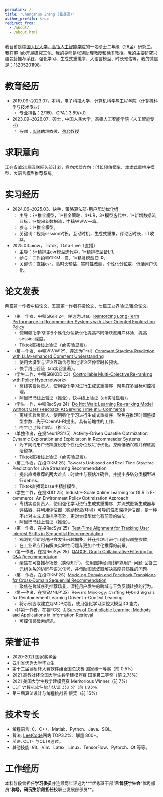 ```yaml
---
permalink: /
title: "Changshuo Zhang (张昌硕)"
author_profile: true
redirect_from: 
  - /about/
  - /about.html
---
```


我目前是[中国人民大学，高瓴人工智能学院](http://ai.ruc.edu.cn/english/index.htm)的一名硕士二年级（26届）研究生。我在[IIR lab](https://ruc-iir-lab.github.io/)开展研究工作。我的导师是[张骁](https://scholar.google.com/citations?user=5FZ6wbAAAAAJ&hl=zh-CN&oi=ao)助理教授和[徐君](https://scholar.google.com/citations?user=su14mcEAAAAJ)教授。我的主要研究兴趣包括推荐系统、强化学习、生成式重排序、大语言模型、时长预估等。我的微信是：13205201198。

教育经历
======
+ 2019.09~2023.07，本科，电子科技大学，计算机科学与工程学院（计算机科学与技术专业）
  + 专业排名：2/160，GPA：3.89/4.0
+ 2023.09~2026.07，硕士，中国人民大学，高瓴人工智能学院（人工智能专业）
  + 导师：[张骁](https://scholar.google.com/citations?user=5FZ6wbAAAAAJ&hl=zh-CN&oi=ao)助理教授、[徐君](https://scholar.google.com/citations?user=su14mcEAAAAJ)教授

求职意向
======

正在备战26届互联网头部计划，意向求职方向：时长预估模型、生成式重排序模型、大语言模型推荐系统。

实习经历
======

+ 2024.06~2025.03，快手，策略算法部-用户互动优化组
  + 主导：2\*推全模型，1\*推全策略，4\*LR，3\*模型迭代中，1\*新增数据流目标，1\*提出新数据流，中稿WWW一篇。
  + 参与：1\*推全模型。
  + 关键词：视频session时长，互动时机，生成式重排，评论区时长，LT收益。
+ 2025.03~now，Tiktok，Data-Live（直播）
  + 主导：3\*精排主cvr模型迭代中，1*精排模型备LR。
  + 参与：二作投稿CIKM一篇，1\*精排模型已LR。
  + 关键词：直播cvr，高时长预估，实时性改善，个性化分位数，低活用户优化。

论文发表
======

两篇第一作者中稿论文、五篇第一作者在投论文、七篇工业界验证/推全论文。

+ （第一作者，中稿SIGIR'24，评选为Oral）[Reinforcing Long-Term Performance in Recommender Systems with User-Oriented Exploration Policy](https://dl.acm.org/doi/10.1145/3626772.3657714)
  + 使用强化学习进行个性化分位数优化提高不同活跃度用户体验，提高session深度。
  + Tiktok直播线上验证（ab实验显著）。
+ （第一作者，中稿WWW'25，评选为Oral）[Comment Staytime Prediction with LLM-enhanced Comment Understanding](https://dl.acm.org/doi/10.1145/3701716.3715213)
  + 使用大模型与评论互动信号优化评论区停留时长预估。
  + 快手线上验证（ab实验显著）。
+ （学生二作，中稿SIGKDD'23）[Controllable Multi-Objective Re-ranking with Policy Hypernetworks](https://dl.acm.org/doi/abs/10.1145/3580305.3599796)
  + 离线实验负责人，使用强化学习进行生成式重排序，聚焦在多目标可控推理。
  + 阿里巴巴线上验证（推全），快手线上验证（ab实验显著）。
+ （学生一作，中稿RecSys'24）[Do Not Wait: Learning Re-ranking Model Without User Feedback At Serving Time in E-Commerce](https://dl.acm.org/doi/abs/10.1145/3640457.3688165)
  + 离线实验负责人，使用强化学习进行生成式重排序，聚焦在推理时调整模型参数，先于OpenAI-R1提出，具有前瞻性的工作。
  + 阿里巴巴线上验证（推全）。
+ （单独作者，在投NeurIPS'25）Activity-Driven Quantile Optimization: Dynamic Exploration and Exploitation in Recommender Systems
  + 为不同的用户活跃度设定个性化分位数进行优化，探索低活兴趣并保证高活留存。
  + Tiktok直播线上验证（ab实验显著）。
+ （第二作者，在投CIKM'25）Towards Unbiased and Real-Time Staytime Prediction for Live Streaming Recommendation
  + 提出直播推荐的两大难点：时效性与预估准确性，并提出多塔分类模型进行debias。
  + Tiktok直播现base主精排模型。
+ （学生二作，在投KDD'25）Industry-Scale Online Learning for GLR in E-commerce: An Environment Policy Optimization Approach
  + 离线实验负责人，使用强化学习进行生成式重排序，并流式更新生成器与评估器，并利用评估器（奖励模型/环境）可导的性质深挖评估器，是一种不止对生成式重排序有效，更对大模型优化有前景的做法。
  + 阿里巴巴线上验证（推全）。
+ （第一作者，在投RecSys'25）[Test-Time Alignment for Tracking User Interest Shifts in Sequential Recommendation](https://arxiv.org/abs/2504.01489)
  + 观测到推断时用户会发生兴趣偏移，并在推理时进行自适应调整参数。
  + 在工业界应用有解决实时性问题与更加个性化推荐的前景。
+ （第一作者，在投RecSys'25）[QAGCF: Graph Collaborative Filtering for Q&A Recommendation](https://arxiv.org/abs/2406.04828)
  + 聚焦在问答推荐场景（类似知乎），使用图神经网络解耦用户-问题-回答三元组关系的协同与语义信号，并借助图滤波器解决高度异质性的问题。
+ （第一作者，在投CIKM'25）[Modeling Domain and Feedback Transitions for Cross-Domain Sequential Recommendation](https://arxiv.org/abs/2408.08209)
  + 聚焦在跨域序列推荐场景，深挖用户发生的跨域与正负反馈转换的行为。
+ （第一作者，在投EMNLP'25）Reward Mixology: Crafting Hybrid Signals for
  Reinforcement Learning Driven In-Context Learning
  + 将示例选取建立为MDP过程，使用强化学习深挖大模型ICL能力。
+ （非第一作者，在投FCS）[A Survey of Controllable Learning: Methods and Applications in Information Retrieval](https://arxiv.org/abs/2407.06083)
  + 可控信息检索综述。

荣誉证书
======

+ 2020-2021 国家奖学金
+ 四川省优秀大学毕业生
+ 第十二届蓝桥杯大赛软件组全国总决赛 国家级一等奖（前 0.5%）
+ 2021 高教社杯全国大学生数学建模竞赛 国家级二等奖（前 2.78%）
+ 2021 美国大学生数学建模竞赛 Meritorious Winner（前 7%）
+ CCF 计算机软件能力认证 350 分（前 1.93%）
+ 第三届算法设计与编程挑战赛 银奖（前 15%）

技术专长
======

+ 编程语言: C、C++、Matlab、Python、Java、SQL。
+ 算法: [LeetCode](https://leetcode.cn/u/lyingcs/)网站 TOP3.2%、解题 800+。
+ 英语: CET4 与CET6通过。
+ 其他技能: Git、Vim、Latex、Linux、TensorFlow、Pytorch、Qt 等等。

工作经历
======

本科阶段曾担任**学习委员**并连续两年评选为**“优秀班干部”**且曾获学生会**“优秀部员”**称号，研究生阶段担任**校职业发展部部员**。
